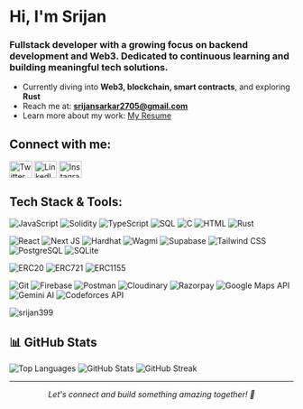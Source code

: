 # Hi, I'm Srijan

### Fullstack developer with a growing focus on backend development and Web3. Dedicated to continuous learning and building meaningful tech solutions.

- Currently diving into **Web3, blockchain, smart contracts**, and exploring **Rust**  
- Reach me at: **srijansarkar2705@gmail.com**  
- Learn more about my work: [My Resume](https://drive.google.com/file/d/189n1XtxOKBjSUW9o6vPMFigor5YCLv94/view?usp=sharing)    

## Connect with me:
<p align="left">
<a href="https://x.com/sarkarsri399" target="blank"><img align="center" src="https://raw.githubusercontent.com/rahuldkjain/github-profile-readme-generator/master/src/images/icons/Social/twitter.svg" alt="Twitter" height="30" width="40" /></a>
<a href="https://www.linkedin.com/in/sarkarsri399/" target="blank"><img align="center" src="https://raw.githubusercontent.com/rahuldkjain/github-profile-readme-generator/master/src/images/icons/Social/linked-in-alt.svg" alt="LinkedIn" height="30" width="40" /></a>
<a href="https://www.instagram.com/srijan.fr/" target="blank"><img align="center" src="https://raw.githubusercontent.com/rahuldkjain/github-profile-readme-generator/master/src/images/icons/Social/instagram.svg" alt="Instagram" height="30" width="40" /></a>
</p>

## Tech Stack & Tools:

![JavaScript](https://img.shields.io/badge/javascript-%23323330.svg?style=for-the-badge&logo=javascript&logoColor=%23F7DF1E)
![Solidity](https://img.shields.io/badge/Solidity-%23363636.svg?style=for-the-badge&logo=solidity&logoColor=white)
![TypeScript](https://img.shields.io/badge/typescript-%23007ACC.svg?style=for-the-badge&logo=typescript&logoColor=white)
![SQL](https://img.shields.io/badge/sql-%230074D1.svg?style=for-the-badge&logo=postgresql&logoColor=white)
![C](https://img.shields.io/badge/c-%2300599C.svg?style=for-the-badge&logo=c&logoColor=white)
![HTML](https://img.shields.io/badge/html5-%23E34F26.svg?style=for-the-badge&logo=html5&logoColor=white)
![Rust](https://img.shields.io/badge/rust-%23000000.svg?style=for-the-badge&logo=rust&logoColor=white)

![React](https://img.shields.io/badge/react-%2320232a.svg?style=for-the-badge&logo=react&logoColor=%2361DAFB)
![Next JS](https://img.shields.io/badge/Next-black?style=for-the-badge&logo=next.js&logoColor=white)
![Hardhat](https://img.shields.io/badge/hardhat-%23F7DF1E.svg?style=for-the-badge&logo=ethereum&logoColor=black)
![Wagmi](https://img.shields.io/badge/wagmi-%23000000.svg?style=for-the-badge&logo=ethereum&logoColor=white)
![Supabase](https://img.shields.io/badge/supabase-%2300E599.svg?style=for-the-badge&logo=supabase&logoColor=white)
![Tailwind CSS](https://img.shields.io/badge/tailwindcss-%2338B2AC.svg?style=for-the-badge&logo=tailwind-css&logoColor=white)
![PostgreSQL](https://img.shields.io/badge/postgresql-%23336791.svg?style=for-the-badge&logo=postgresql&logoColor=white)
![SQLite](https://img.shields.io/badge/sqlite-%2307405e.svg?style=for-the-badge&logo=sqlite&logoColor=white)

![ERC20](https://img.shields.io/badge/ERC20-%23000000.svg?style=for-the-badge&logo=ethereum&logoColor=white)
![ERC721](https://img.shields.io/badge/ERC721-%23000000.svg?style=for-the-badge&logo=ethereum&logoColor=white)
![ERC1155](https://img.shields.io/badge/ERC1155-%23000000.svg?style=for-the-badge&logo=ethereum&logoColor=white)

![Git](https://img.shields.io/badge/git-%23F05033.svg?style=for-the-badge&logo=git&logoColor=white)
![Firebase](https://img.shields.io/badge/firebase-%23039BE5.svg?style=for-the-badge&logo=firebase)
![Postman](https://img.shields.io/badge/postman-%23FF6C37.svg?style=for-the-badge&logo=postman&logoColor=white)
![Cloudinary](https://img.shields.io/badge/cloudinary-%233776E6.svg?style=for-the-badge&logo=cloudinary&logoColor=white)
![Razorpay](https://img.shields.io/badge/razorpay-%23011E3C.svg?style=for-the-badge&logo=razorpay&logoColor=white)
![Google Maps API](https://img.shields.io/badge/google%20maps%20api-%234285F4.svg?style=for-the-badge&logo=google-maps&logoColor=white)
![Gemini AI](https://img.shields.io/badge/gemini%20ai-%2300A3FF.svg?style=for-the-badge&logo=google&logoColor=white)
![Codeforces API](https://img.shields.io/badge/codeforces%20api-%23F44336.svg?style=for-the-badge&logo=codeforces&logoColor=white)


<p align="left"> <img src="https://komarev.com/ghpvc/?username=srijan399&label=Profile%20views&color=0e75b6&style=plastic" alt="srijan399" /> </p>


## 📊 GitHub Stats

  <img src="https://github-readme-stats.vercel.app/api/top-langs?username=srijan399&show_icons=true&theme=tokyonight&locale=en&layout=compact" alt="Top Languages" />
  <img src="https://github-readme-stats.vercel.app/api?username=srijan399&show_icons=true&theme=radical&locale=en" alt="GitHub Stats" />
  <img src="https://github-readme-streak-stats.herokuapp.com/?user=srijan399&theme=dark" alt="GitHub Streak" />

---

<div align="center">
  <i>Let's connect and build something amazing together! 🚀</i>
</div>
